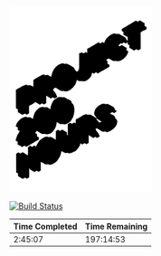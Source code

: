 <p>
  <img src="images/project-200-hours-logo.png" alt="Logo" width="50%" />
</p>

[![Build Status](https://travis-ci.com/hachibu/project-200-hours.svg?branch=master)](https://travis-ci.com/hachibu/project-200-hours)

| Time Completed | Time Remaining |
| -------------- | -------------- |
| 2:45:07 | 197:14:53 |
